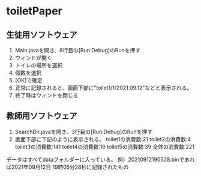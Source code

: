 # toiletPaper

## 生徒用ソフトウェア
1. Main.javaを開き、8行目の[Run:Debug]のRunを押す
2. ウィンドが開く
3. トイレの場所を選択
4. 個数を選択
5. [OK]で確定
6. 正常に記録されると、画面下部に"toilet1/1/2021.09.12"などと表示される。
7. 終了時はウィンドを閉じる

## 教師用ソフトウェア
1. SearchDir.javaを開き、3行目の[Run:Debug]のRunを押す
2. 画面下部に下記のように表示される。
    toilet1の消費数:21
    toilet2の消費数:4
    toilet3の消費数:141
    toilet4の消費数:16
    toilet5の消費数:39
    全体の消費数:221

データはすべてdataフォルダーに入っている。
例）20210912190528.binであれば2021年09月12日 19時05分28秒に記録されたもの
